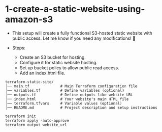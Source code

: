 # 1-create-a-static-website-using-amazon-s3

- This setup will create a fully functional S3-hosted static website with public access. Let me know if you need any modifications! 🚀

 
- Steps:
    - Create an S3 bucket for hosting.
    - Configure it for static website hosting.
    - Set up bucket policy to allow public read access.
    - Add an index.html file.

```
terraform-static-site/
│── main.tf              # Main Terraform configuration file
│── variables.tf         # Define variables (optional)
│── outputs.tf           # Define outputs like website URL
│── index.html           # Your website's main HTML file
│── terraform.tfvars     # Variable values (optional)
│── README.md            # Project description and setup instructions
```

```
terraform init
terraform apply -auto-approve
terraform output website_url
```





